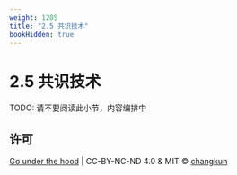 ```yaml
---
weight: 1205
title: "2.5 共识技术"
bookHidden: true
---
```



# 2.5 共识技术

TODO: 请不要阅读此小节，内容编排中

## 许可

[Go under the hood](https://github.com/changkun/go-under-the-hood) | CC-BY-NC-ND 4.0 & MIT &copy; [changkun](https://changkun.de)
